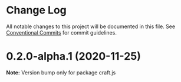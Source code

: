 # Change Log

All notable changes to this project will be documented in this file.
See [Conventional Commits](https://conventionalcommits.org) for commit guidelines.

# 0.2.0-alpha.1 (2020-11-25)

**Note:** Version bump only for package craft.js
